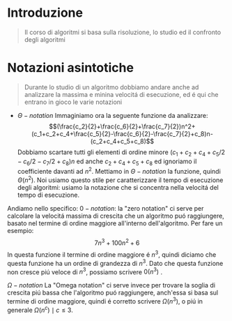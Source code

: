 # Introduzione
> Il corso di algoritmi si basa sulla risoluzione, lo studio ed il confronto degli algoritmi

# Notazioni asintotiche
> Durante lo studio di un algoritmo dobbiamo andare anche ad analizzare la massima e minina velocitá di esecuzione, ed é qui che entrano in gioco le varie notazioni
> 

- $\Theta-notation$ 
Immaginiamo ora la seguente funzione da analizzare:
$$(\frac{c_2}{2}+\frac{c_6}{2}+\frac{c_7}{2})n^2+(c_1+c_2+c_4+\frac{c_5}{2}-\frac{c_6}{2}-\frac{c_7}{2}+c_8)n-(c_2+c_4+c_5+c_8)$$
Dobbiamo scartare tutti gli elementi di ordine minore $(c_1 + c_2 + c_4 + c_5/2 - c_6/2 - c_7/2 + c_8)n$
ed anche $c_2 + c_4 +c_5 +c_8$ ed ignoriamo il coefficiente davanti ad $n^2$.
Mettiamo in $\Theta-notation$ la funzione, quindi $\Theta(n^2)$. Noi usiamo questo stile per caratterizzare il tempo di esecuzione degli algoritmi: usiamo la notazione che si concentra nella velocitá del tempo di esecuzione.

Andiamo nello specifico:
$0-notation$: la "zero notation" ci serve per calcolare la velocitá massima di crescita che un algoritmo puó raggiungere, basato nel termine di ordine maggiore all'interno dell'algoritmo.
Per fare un esempio:
$$7n^3 + 100n^2 + 6$$
In questa funzione il termine di ordine maggiore é $n^3$, quindi diciamo che questa funzione ha un ordine di grandezza di $n^3$. Dato che questa funzione non cresce piú veloce di $n^3$, possiamo scrivere $0(n^3)$ .

$\Omega-notation$ La "Omega notation" ci serve invece per trovare la soglia di crescita piú bassa che l'algoritmo puó raggiungere, anch'essa si basa sul termine di ordine maggiore, quindi é corretto scrivere $\Omega(n^3)$, o piú in generale $\Omega(n^c) \mid c \leq 3$.



